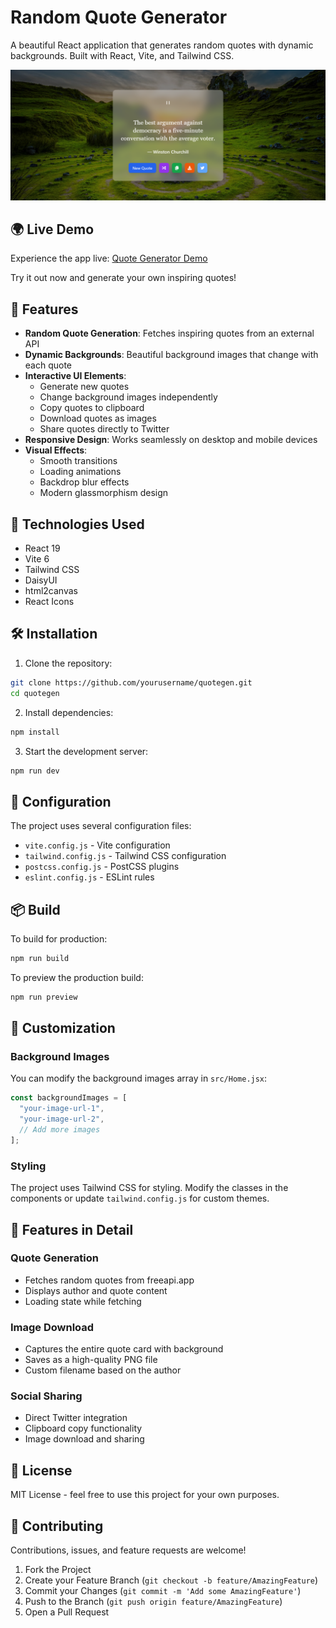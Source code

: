 # Random Quote Generator

A beautiful React application that generates random quotes with dynamic backgrounds. Built with React, Vite, and Tailwind CSS.

![Quote Generator Preview](public\preview.png)

## 🌍 Live Demo

Experience the app live: [Quote Generator Demo](https://my-vite-app-coral.vercel.app/)

Try it out now and generate your own inspiring quotes!

## 🌟 Features

- **Random Quote Generation**: Fetches inspiring quotes from an external API
- **Dynamic Backgrounds**: Beautiful background images that change with each quote
- **Interactive UI Elements**:
  - Generate new quotes
  - Change background images independently
  - Copy quotes to clipboard
  - Download quotes as images
  - Share quotes directly to Twitter
- **Responsive Design**: Works seamlessly on desktop and mobile devices
- **Visual Effects**:
  - Smooth transitions
  - Loading animations
  - Backdrop blur effects
  - Modern glassmorphism design

## 🚀 Technologies Used

- React 19
- Vite 6
- Tailwind CSS
- DaisyUI
- html2canvas
- React Icons

## 🛠️ Installation

1. Clone the repository:
```bash
git clone https://github.com/yourusername/quotegen.git
cd quotegen
```

2. Install dependencies:
```bash
npm install
```

3. Start the development server:
```bash
npm run dev
```

## 🔧 Configuration

The project uses several configuration files:
- `vite.config.js` - Vite configuration
- `tailwind.config.js` - Tailwind CSS configuration
- `postcss.config.js` - PostCSS plugins
- `eslint.config.js` - ESLint rules

## 📦 Build

To build for production:

```bash
npm run build
```

To preview the production build:

```bash
npm run preview
```

## 🎨 Customization

### Background Images
You can modify the background images array in `src/Home.jsx`:

```javascript
const backgroundImages = [
  "your-image-url-1",
  "your-image-url-2",
  // Add more images
];
```

### Styling
The project uses Tailwind CSS for styling. Modify the classes in the components or update `tailwind.config.js` for custom themes.

## 📱 Features in Detail

### Quote Generation
- Fetches random quotes from freeapi.app
- Displays author and quote content
- Loading state while fetching

### Image Download
- Captures the entire quote card with background
- Saves as a high-quality PNG file
- Custom filename based on the author

### Social Sharing
- Direct Twitter integration
- Clipboard copy functionality
- Image download and sharing

## 📝 License

MIT License - feel free to use this project for your own purposes.

## 🤝 Contributing

Contributions, issues, and feature requests are welcome!

1. Fork the Project
2. Create your Feature Branch (`git checkout -b feature/AmazingFeature`)
3. Commit your Changes (`git commit -m 'Add some AmazingFeature'`)
4. Push to the Branch (`git push origin feature/AmazingFeature`)
5. Open a Pull Request
